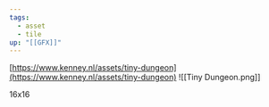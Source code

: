 ```yaml
---
tags:
  - asset
  - tile
up: "[[GFX]]"
---
```

[https://www.kenney.nl/assets/tiny-dungeon](https://www.kenney.nl/assets/tiny-dungeon)
![[Tiny Dungeon.png]]

16x16